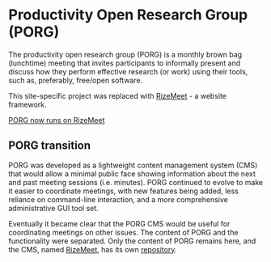 # Productivity Open Research Group (PORG)

The productivity open research group (PORG) is a monthly brown bag (lunchtime) meeting that invites participants to informally present and discuss how they perform effective research (or work) using their tools, such as, preferably, free/open software.

This site-specific project was replaced with [RizeMeet](https://github.com/serialc/rizemeet/) - a website framework.

[PORG now runs on RizeMeet](https://porg.digitaltwin.lu/)

## PORG transition

PORG was developed as a lightweight content management system (CMS) that would allow a minimal public face showing information about the next and past meeting sessions (i.e. minutes). PORG continued to evolve to make it easier to coordinate meetings, with new features being added, less reliance on command-line interaction, and a more comprehensive administrative GUI tool set.

Eventually it became clear that the PORG CMS would be useful for coordinating meetings on other issues. The content of PORG and the functionality were separated. Only the content of PORG remains here, and the CMS, named [RizeMeet](mailing_list_db_backup.csv), has its own [repository](mailing_list_db_backup.csv).
